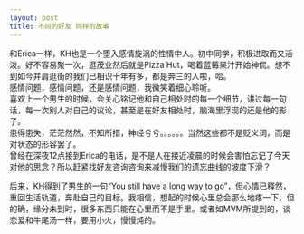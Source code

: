 ```yaml
---
layout: post
title: 不同的好友 同样的故事
---
```


<p>和Erica一样，KH也是一个堕入感情旋涡的性情中人。初中同学，积极进取而又活泼。好不容易聚一次，逛茂业然后就是Pizza Hut，喝着蓝莓果汁开始神侃。想不到如今并肩逛街的我们已相识十年有多，都是奔三的人啦，哈。<br />
感情问题，感情问题，还是感情问题，我微笑着细心聆听。<br />
喜欢上一个男生的时候，会关心铭记他和自己相处时的每一个细节，讲过每一句话，每一次别人对自己的议论，甚至是在好友相处时，脑海里浮现的还是他的影子。<br />
患得患失，茫茫然然，不知所措，神经兮兮。。。。。。当然这些都不是贬义词，而是对状态的形容罢了。<br />
曾经在深夜12点接到Erica的电话，是不是人在接近凌晨的时候会害怕忘记了今天对他的思念？所以赶紧找好友咨询咨询来减慢我们的遗忘曲线的坡度下滑？</p>
<p>后来，KH得到了男生的一句“You still have a long way to go”，但心情已释然，重回生活轨道，奔赴自己的目标。我相信，想起的时候心里总会那么地疼一下，但的确，缘分未到时，很多东西只能在心里而不是手里。或者如MVM所提到的，谈恋爱和牛尾汤一样，要用小火，慢慢炖的。
</p>

